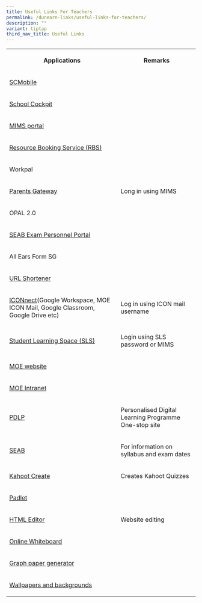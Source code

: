 ```yaml
---
title: Useful Links For Teachers
permalink: /dunearn-links/useful-links-for-teachers/
description: ""
variant: tiptap
third_nav_title: Useful Links
---
```

<table>
<tbody>
<tr>
<th rowspan="1" colspan="1">
<p>Applications</p>
</th>
<th rowspan="1" colspan="1">
<p>Remarks</p>
</th>
</tr>
<tr>
<td rowspan="1" colspan="1">
<p><a href="https://scmobile.moe.edu.sg/login" rel="noopener noreferrer nofollow" target="_blank">SCMobile</a>
</p>
</td>
<td rowspan="1" colspan="1">
<p></p>
</td>
</tr>
<tr>
<td rowspan="1" colspan="1">
<p><a href="https://schoolcockpit.moe.gov.sg/" rel="noopener noreferrer nofollow" target="_blank">School Cockpit</a>
</p>
</td>
<td rowspan="1" colspan="1">
<p></p>
</td>
</tr>
<tr>
<td rowspan="1" colspan="1">
<p><a href="https://idp.mims.moe.gov.sg/nidp/app/login" rel="noopener noreferrer nofollow" target="_blank">MIMS portal</a>
</p>
</td>
<td rowspan="1" colspan="1">
<p></p>
</td>
</tr>
<tr>
<td rowspan="1" colspan="1">
<p><a href="https://rbs.avero-tech.com/login.html" rel="noopener noreferrer nofollow" target="_blank">Resource Booking Service (RBS)</a>
</p>
</td>
<td rowspan="1" colspan="1">
<p></p>
</td>
</tr>
<tr>
<td rowspan="1" colspan="1">
<p>Workpal</p>
</td>
<td rowspan="1" colspan="1">
<p></p>
</td>
</tr>
<tr>
<td rowspan="1" colspan="1">
<p><a href="https://pg.moe.edu.sg/" rel="noopener noreferrer nofollow" target="_blank">Parents Gateway</a>
</p>
</td>
<td rowspan="1" colspan="1">
<p>Long in using MIMS</p>
</td>
</tr>
<tr>
<td rowspan="1" colspan="1">
<p>OPAL 2.0</p>
</td>
<td rowspan="1" colspan="1">
<p></p>
</td>
</tr>
<tr>
<td rowspan="1" colspan="1">
<p><a href="https://myexamduty.seab.gov.sg/auth/login" rel="noopener noreferrer nofollow" target="_blank">SEAB Exam Personnel Portal</a>
</p>
</td>
<td rowspan="1" colspan="1">
<p></p>
</td>
</tr>
<tr>
<td rowspan="1" colspan="1">
<p>All Ears Form SG</p>
</td>
<td rowspan="1" colspan="1">
<p></p>
</td>
</tr>
<tr>
<td rowspan="1" colspan="1">
<p><a href="https://go.gov.sg/#/login" rel="noopener noreferrer nofollow" target="_blank">URL Shortener</a>
</p>
</td>
<td rowspan="1" colspan="1">
<p></p>
</td>
</tr>
<tr>
<td rowspan="1" colspan="1">
<p><a href="https://workspace.google.com/appsdashboard" rel="noopener noreferrer nofollow" target="_blank">ICONnect</a>(Google
Workspace, MOE ICON Mail, Google Classroom, Google Drive etc)</p>
</td>
<td rowspan="1" colspan="1">
<p>Log in using ICON mail username</p>
</td>
</tr>
<tr>
<td rowspan="1" colspan="1">
<p><a href="https://vle.learning.moe.edu.sg/login" rel="noopener noreferrer nofollow" target="_blank">Student Learning Space (SLS)</a>
</p>
</td>
<td rowspan="1" colspan="1">
<p>Login using SLS password or MIMS</p>
</td>
</tr>
<tr>
<td rowspan="1" colspan="1">
<p><a href="https://intranet.moe.gov.sg/" rel="noopener noreferrer nofollow" target="_blank">MOE website</a>
</p>
</td>
<td rowspan="1" colspan="1">
<p></p>
</td>
</tr>
<tr>
<td rowspan="1" colspan="1">
<p><a href="https://intranet.moe.gov.sg/" rel="noopener noreferrer nofollow" target="_blank">MOE Intranet</a>
</p>
</td>
<td rowspan="1" colspan="1">
<p></p>
</td>
</tr>
<tr>
<td rowspan="1" colspan="1">
<p><a href="https://sites.google.com/moe.edu.sg/personaliseddigitallearningpro/home" rel="noopener noreferrer nofollow" target="_blank">PDLP</a>
</p>
</td>
<td rowspan="1" colspan="1">
<p>Personalised Digital Learning Programme One-stop site</p>
</td>
</tr>
<tr>
<td rowspan="1" colspan="1">
<p><a href="https://www.seab.gov.sg/" rel="noopener noreferrer nofollow" target="_blank">SEAB</a>
</p>
</td>
<td rowspan="1" colspan="1">
<p>For information on syllabus and exam dates</p>
</td>
</tr>
<tr>
<td rowspan="1" colspan="1">
<p><a href="https://create.kahoot.it/" rel="noopener noreferrer nofollow" target="_blank">Kahoot Create</a>
</p>
</td>
<td rowspan="1" colspan="1">
<p>Creates Kahoot Quizzes</p>
</td>
</tr>
<tr>
<td rowspan="1" colspan="1">
<p><a href="https://padlet.com" rel="noopener noreferrer nofollow" target="_blank">Padlet</a>
</p>
</td>
<td rowspan="1" colspan="1">
<p></p>
</td>
</tr>
<tr>
<td rowspan="1" colspan="1">
<p><a href="https://html-online.com/editor/" rel="noopener noreferrer nofollow" target="_blank">HTML Editor</a>
</p>
</td>
<td rowspan="1" colspan="1">
<p>Website editing</p>
</td>
</tr>
<tr>
<td rowspan="1" colspan="1">
<p><a href="https://whiteboard.fi/" rel="noopener noreferrer nofollow" target="_blank">Online Whiteboard</a>
</p>
</td>
<td rowspan="1" colspan="1">
<p></p>
</td>
</tr>
<tr>
<td rowspan="1" colspan="1">
<p><a href="https://incompetech.com/graphpaper/multiwidth/" rel="noopener noreferrer nofollow" target="_blank">Graph paper generator</a>
</p>
</td>
<td rowspan="1" colspan="1">
<p></p>
</td>
</tr>
<tr>
<td rowspan="1" colspan="1">
<p><a href="https://unsplash.com/backgrounds" rel="noopener noreferrer nofollow" target="_blank">Wallpapers and backgrounds</a>
</p>
</td>
<td rowspan="1" colspan="1">
<p></p>
</td>
</tr>
</tbody>
</table>
<p></p>